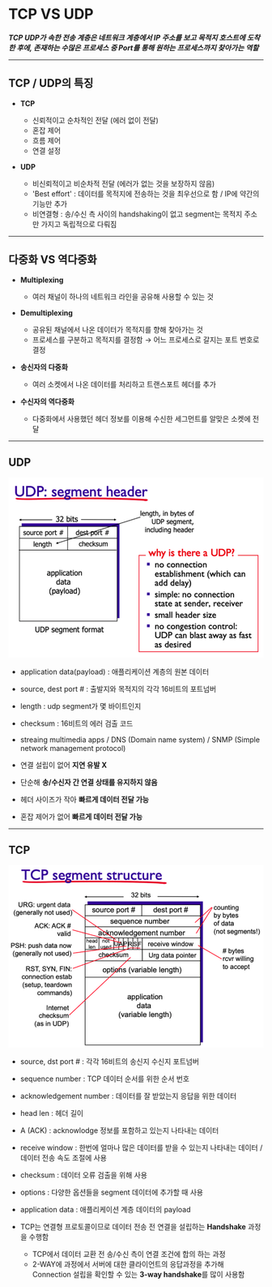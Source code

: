 # TCP VS UDP

***TCP UDP가 속한 전송 계층은 네트워크 계층에서 IP 주소를 보고 목적지 호스트에 도착한 후에, 존재하는 수많은 프로세스 중 Port를 통해 원하는 프로세스까지 찾아가는 역할***

---
## TCP / UDP의 특징
- **TCP**
    - 신뢰적이고 순차적인 전달 (에러 없이 전달)
    - 혼잡 제어
    - 흐름 제어
    - 연결 설정

- **UDP**
    - 비신뢰적이고 비순차적 전달 (에러가 없는 것을 보장하지 않음)
    - 'Best effort' : 데이터를 목적지에 전송하는 것을 최우선으로 함 / IP에 약간의 기능만 추가
    - 비연결형 : 송/수신 측 사이의 handshaking이 없고 segment는 목적지 주소만 가지고 독립적으로 다뤄짐
 
---
## 다중화 VS 역다중화
- **Multiplexing**
    - 여러 채널이 하나의 네트워크 라인을 공유해 사용할 수 있는 것

- **Demultiplexing**
    - 공유된 채널에서 나온 데이터가 목적지를 향해 찾아가는 것
    - 프로세스를 구분하고 목적지를 결정함 &rarr; 어느 프로세스로 갈지는 포트 번호로 결정

- **송신자의 다중화**
    - 여러 소켓에서 나온 데이터를 처리하고 트랜스포트 헤더를 추가
 
- **수신자의 역다중화**
    - 다중화에서 사용했던 헤더 정보를 이용해 수신한 세그먼트를 알맞은 소켓에 전달
 
---
## UDP

![udp](./img/udp.png)

- application data(payload) : 애플리케이션 계층의 원본 데이터
- source, dest port # : 출발지와 목적지의 각각 16비트의 포트넘버
- length : udp segment가 몇 바이트인지
- checksum : 16비트의 에러 검출 코드

- streaing multimedia apps / DNS (Domain name system) / SNMP (Simple network management protocol)

- 연결 설립이 없어 **지연 유발 X**
- 단순해 **송/수신자 간 연결 상태를 유지하지 않음**
- 헤더 사이즈가 작아 **빠르게 데이터 전달 가능**
- 혼잡 제어가 없어 **빠르게 데이터 전달 가능**

---
## TCP

![tcp](./img/tcp.png)

- source, dst port # : 각각 16비트의 송신지 수신지 포트넘버
- sequence number : TCP 데이터 순서를 위한 순서 번호
- acknowledgement number : 데이터를 잘 받았는지 응답을 위한 데이터
- head len : 헤더 길이
- A (ACK) : acknowlodge 정보를 포함하고 있는지 나타내는 데이터
- receive window : 한번에 얼마나 많은 데이터를 받을 수 있는지 나타내는 데이터 / 데이터 전송 속도 조절에 사용
- checksum : 데이터 오류 검출을 위해 사용
- options : 다양한 옵션들을 segment 데이터에 추가할 때 사용
- application data : 애플리케이션 계층 데이터의 payload

- TCP는 연결형 프로토콜이므로 데이터 전송 전 연결을 설립하는 **Handshake** 과정을 수행함
    - TCP에서 데이터 교환 전 송/수신 측이 연결 조건에 합의 하는 과정
    - 2-WAY에 과정에서 서버에 대한 클라이언트의 응답과정을 추가해 Connection 설립을 확인할 수 있는 **3-way handshake**를 많이 사용함
 

